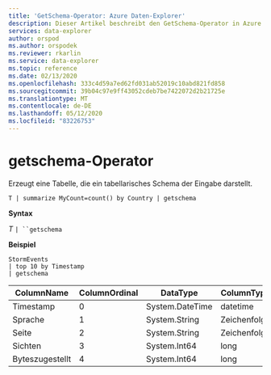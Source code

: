 ```yaml
---
title: 'GetSchema-Operator: Azure Daten-Explorer'
description: Dieser Artikel beschreibt den GetSchema-Operator in Azure Daten-Explorer.
services: data-explorer
author: orspod
ms.author: orspodek
ms.reviewer: rkarlin
ms.service: data-explorer
ms.topic: reference
ms.date: 02/13/2020
ms.openlocfilehash: 333c4d59a7ed62fd031ab52019c10abd821fd858
ms.sourcegitcommit: 39b04c97e9ff43052cdeb7be7422072d2b21725e
ms.translationtype: MT
ms.contentlocale: de-DE
ms.lasthandoff: 05/12/2020
ms.locfileid: "83226753"
---
```

# <a name="getschema-operator"></a>getschema-Operator 

Erzeugt eine Tabelle, die ein tabellarisches Schema der Eingabe darstellt.

```kusto
T | summarize MyCount=count() by Country | getschema 
```

**Syntax**

*T* `| ``getschema`

**Beispiel**

<!-- csl: https://help.kusto.windows.net:443/Samples -->
```kusto
StormEvents
| top 10 by Timestamp
| getschema
```

|ColumnName|ColumnOrdinal|DataType|ColumnType|
|---|---|---|---|
|Timestamp|0|System.DateTime|datetime|
|Sprache|1|System.String|Zeichenfolge|
|Seite|2|System.String|Zeichenfolge|
|Sichten|3|System.Int64|long
|Byteszugestellt|4|System.Int64|long
